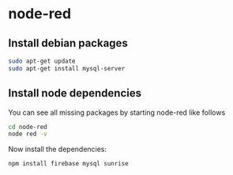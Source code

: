 # node-red


## Install debian packages

```bash
sudo apt-get update
sudo apt-get install mysql-server

```


## Install node dependencies

You can see all missing packages by starting node-red like follows
```bash
cd node-red
node red -v
```

Now install the dependencies:
```bash
npm install firebase mysql sunrise
```
